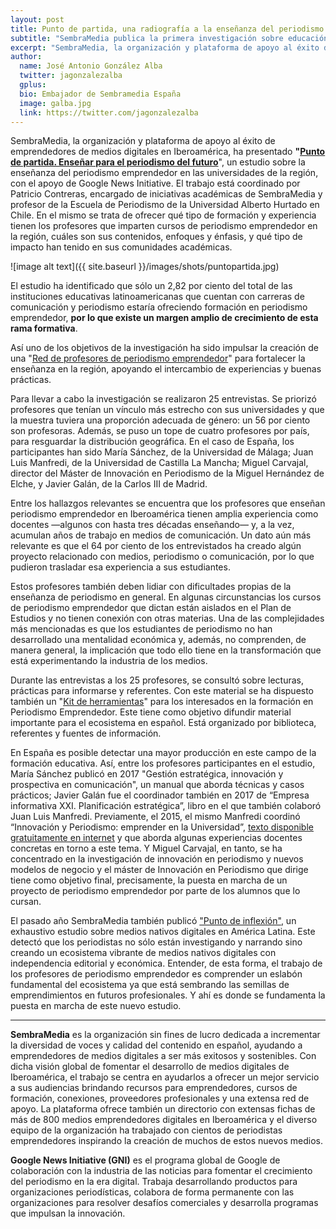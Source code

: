 ```yaml
---
layout: post
title: Punto de partida, una radiografía a la enseñanza del periodismo emprendedor en Iberoamérica
subtitle: "SembraMedia publica la primera investigación sobre educación iberoamericana en periodismo emprendedor, realizada gracias al apoyo de Google News Initiative"
excerpt: "SembraMedia, la organización y plataforma de apoyo al éxito de emprendedores de medios digitales en Iberoamérica, ha presentado Punto de partida. Enseñar para el periodismo del futuro, un estudio sobre la enseñanza del periodismo emprendedor en las universidades de la región, con el apoyo de Google News Initiative. El trabajo está coordinado por Patricio Contreras, encargado de iniciativas académicas de SembraMedia y profesor de la Escuela de Periodismo de la Universidad Alberto Hurtado en Chile. En el mismo se trata de ofrecer qué tipo de formación y experiencia tienen los profesores que imparten cursos de periodismo emprendedor en la región, cuáles son sus contenidos, enfoques y énfasis, y qué tipo de impacto han tenido en sus comunidades académicas."
author:
  name: José Antonio González Alba
  twitter: jagonzalezalba
  gplus:  
  bio: Embajador de Sembramedia España
  image: galba.jpg
  link: https://twitter.com/jagonzalezalba
---
```

SembraMedia, la organización y plataforma de apoyo al éxito de emprendedores de medios digitales en Iberoamérica, ha presentado **"[Punto de partida. Enseñar para el periodismo del futuro](https://profesores.sembramedia.org)**", un estudio sobre la enseñanza del periodismo emprendedor en las universidades de la región, con el apoyo de Google News Initiative. El trabajo está coordinado por Patricio Contreras, encargado de iniciativas académicas de SembraMedia y profesor de la Escuela de Periodismo de la Universidad Alberto Hurtado en Chile. En el mismo se trata de ofrecer qué tipo de formación y experiencia tienen los profesores que imparten cursos de periodismo emprendedor en la región, cuáles son sus contenidos, enfoques y énfasis, y qué tipo de impacto han tenido en sus comunidades académicas.

![image alt text]({{ site.baseurl }}/images/shots/puntopartida.jpg)

El estudio ha identificado que sólo un 2,82 por ciento del total de las instituciones educativas latinoamericanas que cuentan con carreras de comunicación y periodismo estaría ofreciendo formación en periodismo emprendedor, **por lo que existe un margen amplio de crecimiento de esta rama formativa**.

Así uno de los objetivos de la investigación ha sido impulsar la creación de una "[Red de profesores de periodismo emprendedor](https://profesores.sembramedia.org/red-de-profesores/)" para fortalecer la enseñanza en la región, apoyando el intercambio de experiencias y buenas prácticas.

Para llevar a cabo la investigación se realizaron 25 entrevistas. Se priorizó profesores que tenían un vínculo más estrecho con sus universidades y que la muestra tuviera una proporción adecuada de género: un 56 por ciento son profesoras. Además, se puso un tope de cuatro profesores por país, para resguardar la distribución geográfica. En el caso de España, los participantes han sido María Sánchez, de la Universidad de Málaga; Juan Luis Manfredi, de la Universidad de Castilla La Mancha; Miguel Carvajal, director del Máster de Innovación en Periodismo de la Miguel Hernández de Elche, y Javier Galán, de la Carlos III de Madrid.

Entre los hallazgos relevantes se encuentra que los profesores que enseñan periodismo emprendedor en Iberoamérica tienen amplia experiencia como docentes —algunos con hasta tres décadas enseñando— y, a la vez, acumulan años de trabajo en medios de comunicación. Un dato aún más relevante es que el 64 por ciento de los entrevistados ha creado algún proyecto relacionado con medios, periodismo o comunicación, por lo que pudieron trasladar esa experiencia a sus estudiantes. 

Estos profesores también deben lidiar con dificultades propias de la enseñanza de periodismo en general. En algunas circunstancias los cursos de periodismo emprendedor que dictan están aislados en el Plan de Estudios y no tienen conexión con otras materias. Una de las complejidades más mencionadas es que los estudiantes de periodismo no han desarrollado una mentalidad económica y, además, no comprenden, de manera general, la implicación que todo ello tiene en la transformación que está experimentando la industria de los medios.

Durante las entrevistas a los 25 profesores, se consultó sobre lecturas, prácticas para informarse y referentes. Con este material se ha dispuesto también un "[Kit de herramientas](https://profesores.sembramedia.org/herramientas-para-profesores/)" para los interesados en la formación en Periodismo Emprendedor. Este tiene como objetivo difundir material importante para el ecosistema en español. Está organizado por biblioteca, referentes y fuentes de información.

En España es posible detectar una mayor producción en este campo de la formación educativa. Así, entre los profesores participantes en el estudio, María Sánchez publicó en 2017 "Gestión estratégica, innovación y prospectiva en comunicación", un manual que aborda técnicas y casos prácticos; Javier Galán fue el coordinador también en 2017 de “Empresa informativa XXI. Planificación estratégica”, libro en el que también colaboró Juan Luis Manfredi. Previamente, el 2015, el mismo Manfredi coordinó “Innovación y Periodismo: emprender en la Universidad”, [texto disponible gratuitamente en internet](https://www.researchgate.net/publication/284170775_Innovacion_y_periodismo_emprender_en_la_Universidad) y que aborda algunas experiencias docentes concretas en torno a este tema. Y Miguel Carvajal, en tanto, se ha concentrado en la investigación de innovación en periodismo y nuevos modelos de negocio y el máster de Innovación en Periodismo que dirige tiene como objetivo final, precisamente, la puesta en marcha de un proyecto de periodismo emprendedor por parte de los alumnos que lo cursan.

El pasado año SembraMedia también publicó ["Punto de inflexión"](http://data.sembramedia.org/), un exhaustivo estudio sobre medios nativos digitales en América Latina. Este detectó que los periodistas no sólo están investigando y narrando sino creando un ecosistema vibrante de medios nativos digitales con independencia editorial y económica. Entender, de esta forma, el trabajo de los profesores de periodismo emprendedor es comprender un eslabón fundamental del ecosistema ya que está sembrando las semillas de emprendimientos en futuros profesionales. Y ahí es donde se fundamenta la puesta en marcha de este nuevo estudio. 

* * *


**SembraMedia** es la organización sin fines de lucro dedicada a incrementar la diversidad de voces y calidad del contenido en español, ayudando a emprendedores de medios digitales a ser más exitosos y sostenibles. Con dicha visión global de fomentar el desarrollo de medios digitales de Iberoamérica, el trabajo se centra en ayudarlos a ofrecer un mejor servicio a sus audiencias brindando recursos para emprendedores, cursos de formación, conexiones, proveedores profesionales y una extensa red de apoyo. La plataforma ofrece también un directorio con extensas fichas de más de 800 medios emprendedores digitales en Iberoamérica y  el diverso equipo de la organización ha trabajado con cientos de periodistas emprendedores inspirando la creación de muchos de estos nuevos medios. 

**Google News Initiative (GNI)** es el programa global de Google de colaboración con la industria de las noticias para fomentar el crecimiento del periodismo en la era digital. Trabaja desarrollando productos para organizaciones periodísticas, colabora de forma permanente con las organizaciones para resolver desafíos comerciales y desarrolla programas que impulsan la innovación. 

